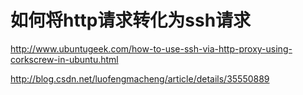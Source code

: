 如何将http请求转化为ssh请求
===========================

<http://www.ubuntugeek.com/how-to-use-ssh-via-http-proxy-using-corkscrew-in-ubuntu.html>

<http://blog.csdn.net/luofengmacheng/article/details/35550889>
